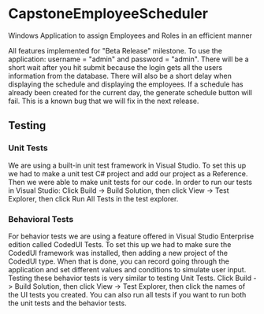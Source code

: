 # CapstoneEmployeeScheduler
Windows Application to assign Employees and Roles in an efficient manner

All features implemented for "Beta Release" milestone. To use the application: username = "admin" and password = "admin". There will be a short wait after you hit submit because the login gets all the users information from the database. There will also be a short delay when displaying the schedule and displaying the employees. If a schedule has already been created for the current day, the generate schedule button will fail. This is a known bug that we will fix in the next release.

## Testing
### Unit Tests
We are using a built-in unit test framework in Visual Studio. To set this up we had to make a unit test C# project and add our project as a Reference. Then we were able to make unit tests for our code. In order to run our tests in Visual Studio: Click Build -> Build Solution, then click View -> Test Explorer, then click Run All Tests in the test explorer.

### Behavioral Tests

For behavior tests we are using a feature offered in Visual Studio Enterprise edition called CodedUI Tests. To set this up we had to make sure the CodedUI framework was installed, then adding a new project of the CodedUI type. When that is done, you can record going through the application and set different values and conditions to simulate user input. Testing these behavior tests is very similar to testing Unit Tests. Click Build -> Build Solution, then click View -> Test Explorer, then click the names of the UI tests you created. You can also run all tests if you want to run both the unit tests and the behavior tests.

